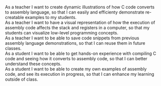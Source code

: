 As a teacher I want to create dynamic illustrations of how C code converts to assembly language, so that I can easily and efficienty demonstrate re-creatable examples to my students. <br />
As a teacher I want to have a visual representation of how the execution of assembly code affects the stack and registers in a computer, so that my students can visualize low-level programming concepts. <br />
As a teacher I want to be able to save code snippets from previous assembly language demonstrations, so that I can reuse them in future classes. <br />
As a student I want to be able to get hands-on experience with compiling C code and seeing how it converts to assembly code, so that I can better understand these concepts. <br />
As a student I want to be able to create my own examples of assembly code, and see its execution in progress, so that I can enhance my learning outside of class.